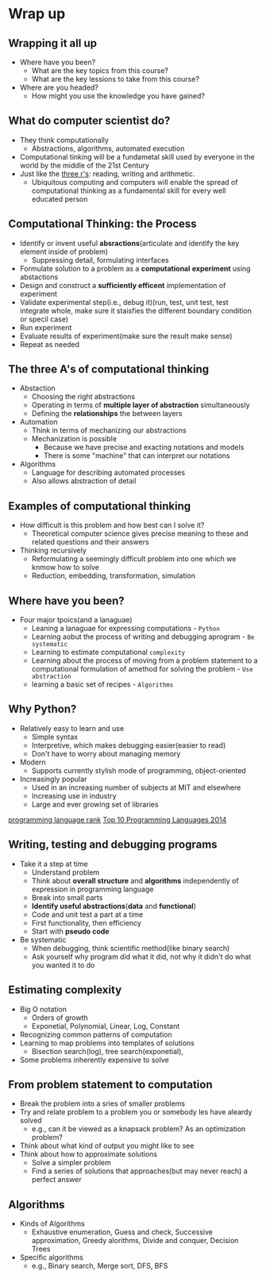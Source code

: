 # Wrap up

## Wrapping it all up

- Where have you been?
    + What are the key topics from this course?
    + What are the key lessions to take from this course?
- Where are you headed?
    + How might you use the knowledge you have gained?

## What do computer scientist do?

- They think computationally
    + Abstractions, algorithms, automated execution
- Computational tinking will be a fundametal skill used by everyone in the world by the middle of the 21st Century
- Just like the [three r's](https://en.wikipedia.org/wiki/The_three_Rs): reading, writing and arithmetic.
    + Ubiquitous computing and computers will enable the spread of computational thinking as a fundamental skill for every well educated person

## Computational Thinking: the Process

- Identify or invent useful **absractions**(articulate and identify the key element inside of problem)
    + Suppressing detail, formulating interfaces
- Formulate solution to a problem as a **computational** **experiment** using abstactions
- Design and construct a **sufficiently efficent** implementation of experiment
- Validate experimental step(i.e., debug it)(run, test, unit test, test integrate whole, make sure it staisfies the different boundary condition or specil case)
- Run experiment
- Evaluate results of experiment(make sure the result make sense)
- Repeat as needed

## The three A's of computational thinking

- Abstaction
    + Choosing the right abstractions
    + Operating in terms of **multiple layer of abstraction** simultaneously
    + Defining the **relationships** the between layers
- Automation
    + Think in terms of mechanizing our abstractions
    + Mechanization is possible
        * Because we have precise and exacting notations and models
        * There is some "machine" that can interpret our notations
- Algorithms
    + Language for describing automated processes
    + Also allows abstraction of detail

## Examples of computational thinking

- How difficult is this problem and how best can I solve it?
    + Theoretical computer science gives precise meaning to these and related questions and their answers
- Thinking recursively
    + Reformulating a seemingly difficult problem into one which we knmow how to solve
    + Reduction, embedding, transformation, simulation

## Where have you been?

- Four major tpoics(and a lanaguae)
    + Leaning a lanaguae for expressing computations - `Python`
    + Learning aobut the process of writing and debugging aprogram - `Be systematic`
    + Learning to estimate computational `complexity`
    + Learning about the process of moving from a problem statement to a computational formulation of amethod for solving the problem - `Use abstraction`
    + learning a basic set of recipes - `Algorithms`

## Why Python?

- Relatively easy to learn and use
    + Simple syntax
    + Interpretive, which makes debugging easier(easier to read)
    + Don't have to worry about managing memory
- Modern
    + Supports currently stylish mode of programming, object-oriented
- Increasingly popular
    + Used in an increasing number of subjects at MIT and elsewhere
    + Increasing use in industry
    + Large and ever growing set of libraries

[programming language rank](http://www.tiobe.com/index.php/content/paperinfo/tpci/index.html)
[Top 10 Programming Languages 2014](http://spectrum.ieee.org/computing/software/top-10-programming-languages)

## Writing, testing and debugging programs

- Take it a step at time
    + Understand problem
    + Think about **overall structure** and **algorithms** independently of expression in programming language
    + Break into small parts
    + **Identify useful abstractions**(**data** and **functional**)
    + Code and unit test a part at a time
    + First functionality, then efficiency
    + Start with **pseudo code**
- Be systematic
    + When debugging, think scientific method(like binary search)
    + Ask yourself why program did what it did, not why it didn't do what you wanted it to do

## Estimating complexity

- Big O notation
    + Orders of growth
    + Exponetial, Polynomial, Linear, Log, Constant
- Recognizing common patterns of computation
- Learning to map problems into templates of solutions
    + Bisection search(log), tree search(exponetial),
- Some problems inherently expensive to solve

## From problem statement to computation

- Break the problem into a sries of smaller problems
- Try and relate problem to a problem you or somebody les have aleardy solved
    + e.g., can it be viewed as a knapsack problem? As an optimization problem?
- Think about what kind of output you might like to see
- Think about how to approximate solutions
    + Solve a simpler problem
    + Find a series of solutions that approaches(but may never reach) a perfect answer

## Algorithms

- Kinds of Algorithms
    + Exhaustive enumeration, Guess and check, Successive approximation, Greedy alorithms, Divide and conquer, Decision Trees
- Specific algorithms
    + e.g., Binary search, Merge sort, DFS, BFS

